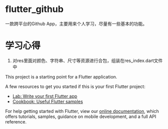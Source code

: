 # flutter_github
一款跨平台的Github App，主要用来个人学习，尽量有一些基本的功能。

# 学习心得
1. 对res里面对颜色、字符串、尺寸等资源进行合包，组装在res_index.dart文件中

This project is a starting point for a Flutter application.

A few resources to get you started if this is your first Flutter project:

- [Lab: Write your first Flutter app](https://flutter.dev/docs/get-started/codelab)
- [Cookbook: Useful Flutter samples](https://flutter.dev/docs/cookbook)

For help getting started with Flutter, view our
[online documentation](https://flutter.dev/docs), which offers tutorials,
samples, guidance on mobile development, and a full API reference.
